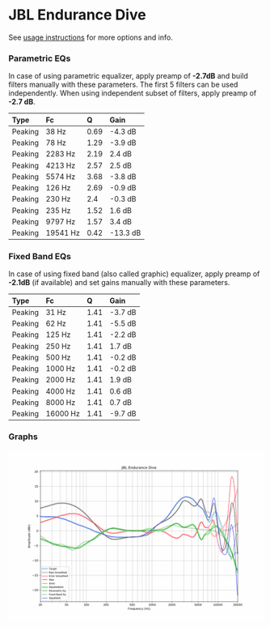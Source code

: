 # JBL Endurance Dive
See [usage instructions](https://github.com/jaakkopasanen/AutoEq#usage) for more options and info.

### Parametric EQs
In case of using parametric equalizer, apply preamp of **-2.7dB** and build filters manually
with these parameters. The first 5 filters can be used independently.
When using independent subset of filters, apply preamp of **-2.7 dB**.

| Type    | Fc       |    Q | Gain     |
|:--------|:---------|:-----|:---------|
| Peaking | 38 Hz    | 0.69 | -4.3 dB  |
| Peaking | 78 Hz    | 1.29 | -3.9 dB  |
| Peaking | 2283 Hz  | 2.19 | 2.4 dB   |
| Peaking | 4213 Hz  | 2.57 | 2.5 dB   |
| Peaking | 5574 Hz  | 3.68 | -3.8 dB  |
| Peaking | 126 Hz   | 2.69 | -0.9 dB  |
| Peaking | 230 Hz   | 2.4  | -0.3 dB  |
| Peaking | 235 Hz   | 1.52 | 1.6 dB   |
| Peaking | 9797 Hz  | 1.57 | 3.4 dB   |
| Peaking | 19541 Hz | 0.42 | -13.3 dB |

### Fixed Band EQs
In case of using fixed band (also called graphic) equalizer, apply preamp of **-2.1dB**
(if available) and set gains manually with these parameters.

| Type    | Fc       |    Q | Gain    |
|:--------|:---------|:-----|:--------|
| Peaking | 31 Hz    | 1.41 | -3.7 dB |
| Peaking | 62 Hz    | 1.41 | -5.5 dB |
| Peaking | 125 Hz   | 1.41 | -2.2 dB |
| Peaking | 250 Hz   | 1.41 | 1.7 dB  |
| Peaking | 500 Hz   | 1.41 | -0.2 dB |
| Peaking | 1000 Hz  | 1.41 | -0.2 dB |
| Peaking | 2000 Hz  | 1.41 | 1.9 dB  |
| Peaking | 4000 Hz  | 1.41 | 0.6 dB  |
| Peaking | 8000 Hz  | 1.41 | 0.7 dB  |
| Peaking | 16000 Hz | 1.41 | -9.7 dB |

### Graphs
![](./JBL%20Endurance%20Dive.png)